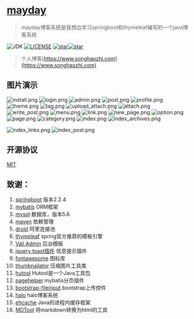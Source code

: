 
<h1><a href="#">mayday</a></h1>

>mayday博客系统是我想边学习springboot和thymeleaf编写的一个java博客系统

![JDK](https://img.shields.io/badge/jdk-1.8-green.svg?style=flat-square) [![LICENSE](https://img.shields.io/github/license/gujiniCY/mayday.svg?style=flat-square)](https://github.com/gujiniCY/mayday/blob/master/LICENSE)   [![star](https://img.shields.io/github/stars/gujiniCY/mayday.svg?label=Stars&style=social)](https://github.com/gujiniCY/mayday)[![star](https://gitee.com/song_haozhi/mayday/badge/star.svg?theme=white)](https://gitee.com/song_haozhi/mayday) 


>个人博客[https://www.songhaozhi.com](https://www.songhaozhi.com)


## 图片演示
![install.png](https://i.loli.net/2019/01/16/5c3e9cbd2cce1.png)
![login.png](https://i.loli.net/2019/01/16/5c3e9cbe5d863.png)
![admin.png](https://i.loli.net/2019/01/16/5c3e9cc39f985.png)
![post.png](https://i.loli.net/2019/01/16/5c3e99ca6e1d7.png)
![profile.png](https://i.loli.net/2019/01/16/5c3e99cd0eb3a.png)
![theme.png](https://i.loli.net/2019/01/16/5c3e99cfd9664.png)
![tag.png](https://i.loli.net/2019/01/16/5c3e99d5cf331.png)
![upload_attach.png](https://i.loli.net/2019/01/16/5c3e99d967102.png)
![attach.png](https://i.loli.net/2019/01/16/5c3e9cb4f2416.png)
![write_post.png](https://i.loli.net/2019/01/16/5c3e99e86d25a.png)
![menu.png](https://i.loli.net/2019/01/16/5c3e99eabbebb.png)
![link.png](https://i.loli.net/2019/01/16/5c3e9cc21d326.png)
![new_page.png](https://i.loli.net/2019/01/16/5c3e9c4b6285c.png)
![option.png](https://i.loli.net/2019/01/16/5c3e9c4b7f568.png)
![page.png](https://i.loli.net/2019/01/16/5c3e9c4b91e5f.png)
![category.png](https://i.loli.net/2019/01/16/5c3e9cba85ecf.png)
![index.png](https://i.loli.net/2019/01/16/5c3e9cc2c23f6.png)
![index_archives.png](https://i.loli.net/2019/01/16/5c3e9cb6e83c3.png)

![index_links.png](https://i.loli.net/2019/01/16/5c3e9cbc2a408.png)
![index_post.png](https://i.loli.net/2019/01/16/5c3e9cbd096b9.png)
## 开源协议
[MIT](https://gitee.com/song_haozhi/mayday/blob/master/LICENSE)
## 致谢：
 1. [springboot](http://spring.io/projects/spring-boot) 版本2.2.4
 2. [mybatis](http://www.mybatis.org/mybatis-3/) ORM框架
 3. [mysql](https://www.mysql.com/) 数据库，版本5.6
 4. [maven](http://maven.apache.org/)  依赖管理
 5. [druid](https://github.com/alibaba/druid/) 阿里连接池
 6. [thymeleaf](https://www.thymeleaf.org/) spring官方推荐的模板引擎
 7. [Vali Admin](https://github.com/pratikborsadiya/vali-admin) 后台模板
 8. [jquery toast插件](http://www.jqueryfuns.com/resource/2412) 信息提示插件
 9. [fontawesome](http://www.fontawesome.com.cn/faicons/) 图标库
 10. [thumbnailator](https://github.com/coobird/thumbnailator) 压缩图片工具类
 11. [hutool](http://hutool.mydoc.io/) Hutool是一个Java工具包
 12. [pagehelper](https://pagehelper.github.io/) mybatis分页插件
 13. [bootstrap-fileinput](https://github.com/kartik-v/bootstrap-fileinput) bootstrap上传控件
 14. [halo](https://github.com/ruibaby/halo)  halo博客系统
 15. [ehcache](http://www.ehcache.org/) Java的进程内缓存框架
 16. [MDTool](https://github.com/cevin15/MDTool) 将markdown转换为html的工具


